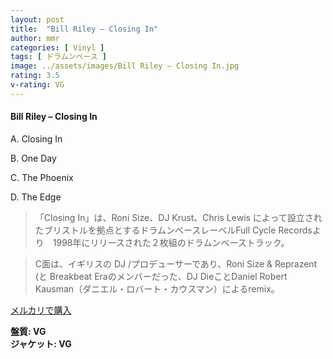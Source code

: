 ```yaml
---
layout: post
title:  "Bill Riley – Closing In"
author: mmr
categories: [ Vinyl ]
tags: [ ドラムンベース ]
image: ../assets/images/Bill Riley – Closing In.jpg
rating: 3.5
v-rating: VG
---
```


#### Bill Riley – Closing In

A. Closing In

B. One Day

C. The Phoenix

D. The Edge

> 「Closing In」は、Roni Size、DJ Krust、Chris Lewis によって設立されたブリストルを拠点とするドラムンベースレーベルFull Cycle Recordsより　1998年にリリースされた２枚組のドラムンベーストラック。

> C面は、イギリスの DJ /プロデューサーであり、Roni Size & Reprazent (と Breakbeat Eraのメンバーだった、DJ DieことDaniel Robert Kausman（ダニエル・ロバート・カウスマン）によるremix。

[メルカリで購入](https://jp.mercari.com/item/m36282109210)

<div class="mt-4 mb-4 d-flex align-items-center">
<strong class="mr-1">盤質: VG</strong>
</div>
<div class="mt-4 mb-4 d-flex align-items-center">
<strong class="mr-1">ジャケット: VG</strong>
</div>
